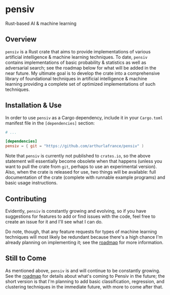 # pensiv
Rust-based AI & machine learning

## Overview
`pensiv` is a Rust crate that aims to provide implementations of various artificial intelligence & machine learning techniques. To date, `pensiv` contains implementations of basic probability & statistics as well as adversarial search; see the roadmap below for what will be added in the near future. My ultimate goal is to develop the crate into a comprehensive library of foundational techniques in artificial intelligence & machine learning providing a complete set of optimized implementations of such techniques.

## Installation & Use
In order to use `pensiv` as a Cargo dependency, include it in your `Cargo.toml` manifest file in the `[dependencies]` section:
```toml
# ...

[dependencies]
pensiv = { git = "https://github.com/arthurlafrance/pensiv" )
```

Note that `pensiv` is currently not published to `crates.io`, so the above statement will essentially become obsolete when that happens (unless you want to pull the crate from `git`, perhaps to use an experimental version). Also, when the crate is released for use, two things will be available: full documentation of the crate (complete with runnable example programs) and basic usage instructions.

## Contributing
Evidently, `pensiv` is constantly growing and evolving, so if you have suggestions for features to add or find issues with the code, feel free to create an issue for it and I'll see what I can do.

Do note, though, that any feature requests for types of machine learning techniques will most likely be redundant because there's a high chance I'm already planning on implementing it; see the [roadmap](ROADMAP.md) for more information.

## Still to Come
As mentioned above, `pensiv` is and will continue to be constantly growing. See the [roadmap](ROADMAP.md) for details about what's coming to Pensiv in the future; the short version is that I'm planning to add basic classification, regression, and clustering techniques in the immediate future, with more to come after that.

